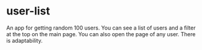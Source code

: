 # user-list
An app for getting random 100 users.
You can see a list of users and a filter at the top on the main page.
You can also open the page of any user.
There is adaptability.
